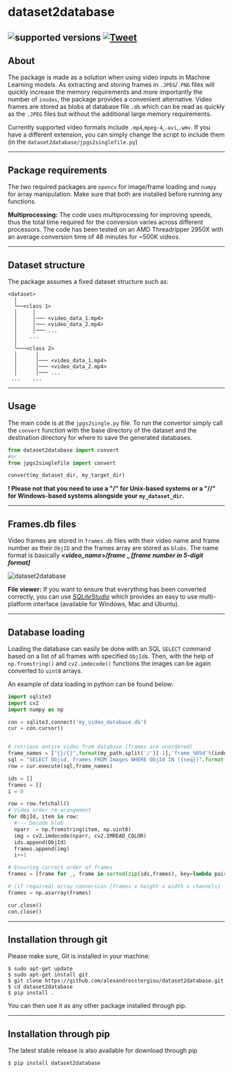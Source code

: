 # dataset2database

![supported versions](https://img.shields.io/badge/python-2.7%2C%203.5-green.svg)
[![Tweet](https://img.shields.io/twitter/url/http/shields.io.svg?style=social)](https://twitter.com/intent/tweet?text=dataset2database&video&to&sql&converter&url=https://github.com/alexandrosstergiou/dataset2database&hashtags=VideoConverter)
----------------------
About
----------------------

The package is made as a solution when using video inputs in Machine Learning models. As extracting and storing frames in `.JPEG`/`.PNG` files will quickly increase the memory requirements and more importantly the number of `inodes`, the package provides a convenient alternative. Video frames are stored as blobs at database file `.db` which can be read as quickly as the `.JPEG` files but without the additional large memory requirements.

Currently supported video formats include `.mp4`,`mpeg-4`,`.avi`,`.wmv`. If you have a different extension, you can simply change the script to include them (in the `dataset2database/jpgs2singlefile.py`)

----------------------
Package requirements
----------------------
The two required packages are `opencv` for image/frame loading and `numpy` for array manipulation. Make sure that both are installed before running any functions.

**Multiprocessing:** The code uses multiprocessing for improving speeds, thus the total time required for the conversion varies across different processors. The code has been tested on an AMD Threadripper 2950X with an average conversion time of 48 minutes for ~500K videos.


----------------------
Dataset structure
----------------------

The package assumes a fixed dataset structure such as:

```
<dataset>    
  │
  └──<class 1>
  │     │
  │     │─── <video_data_1.mp4>
  │     │─── <video_data_2.mp4>
  │     │─── ...
  │    ...      
  │
  └───<class 2>
  │      │
  │      │─── <video_data_1.mp4>
  │      │─── <video_data_2.mp4>
  │      │─── ...
 ...    ...

```

----------------------
Usage
----------------------

The main code is at the `jpgs2single.py` file. To run the convertor simply call the `convert` function with the base directory of the dataset and the destination directory for where to save the generated databases.

```python
from dataset2database import convert
#or
from jpgs2singlefile import convert

convert(my_dataset_dir, my_target_dir)

```
**! Please not that you need to use a "/" for Unix-based systems or a "//" for Windows-based systems alongside your `my_dataset_dir`.**

----------------------
Frames.db files
----------------------
Video frames are stored in `frames.db` files with their video name and frame number as their `ObjID` and the frames array are stored as `blobs`. The name format is basically **<_video_name_>/_frame_ _ _[frame number in 5-digit format]_**

![dataset2database](images/dataset2database.gif)

**File viewer:** If you want to ensure that everything has been converted correctly, you can use [_SQLiteStudio_](https://sqlitestudio.pl/index.rvt) which provides an easy to use multi-platform interface (available for Windows, Mac and Ubuntu).

----------------------
Database loading
----------------------
Loading the database can easily be done with an SQL `SELECT` command based on a list of all frames with specified `ObjId`s. Then, with the help of `np.fromstring()` and `cv2.imdecode()` functions the images can be again converted to `uint8` arrays.

An example of data loading in python can be found below:

```python
import sqlite3
import cv2
import numpy as np

con = sqlite3.connect('my_video_database.db')
cur = con.cursor()


# retrieve entire video from database (frames are unordered)
frame_names = ["{}/{}".format(my_path.split('/')[-1],'frame_%05d'%(index+1)) for index in frame_indices]
sql = "SELECT Objid, frames FROM Images WHERE ObjId IN ({seq})".format(seq=','.join(['?']*len(frame_names)))
row = cur.execute(sql,frame_names)

ids = []
frames = []
i = 0

row = row.fetchall()
# Video order re-arangement
for ObjId, item in row:
  #--- Decode blob
  nparr  = np.fromstring(item, np.uint8)
  img = cv2.imdecode(nparr, cv2.IMREAD_COLOR)
  ids.append(ObjId)
  frames.append(img)
  i+=1

# Ensuring correct order of frames
frames = [frame for _, frame in sorted(zip(ids,frames), key=lambda pair: pair[0])]

# (if required) array conversion [frames x height x width x channels]
frames = np.asarray(frames)

cur.close()
con.close()

```

-------------------------
Installation through git
-------------------------

Please make sure, Git is installed in your machine:
```
$ sudo apt-get update
$ sudo apt-get install git
$ git clone https://github.com/alexandrosstergiou/dataset2database.git
$ cd dataset2database
$ pip install .
```

You can then use it as any other package installed through pip.

-------------------------
Installation through pip
-------------------------

The latest stable release is also available for download through pip
```
$ pip install dataset2database
```
